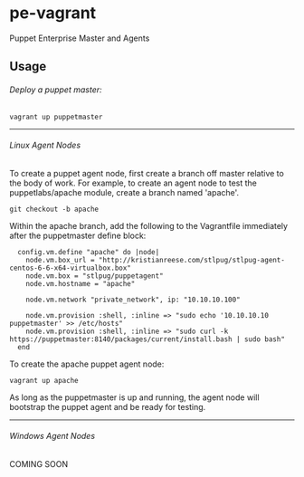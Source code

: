 # pe-vagrant
Puppet Enterprise Master and Agents

## Usage
###### Deploy a puppet master:
```
vagrant up puppetmaster
```

***

###### Linux Agent Nodes
To create a puppet agent node, first create a branch off master relative to the body of work.  For example, to create an agent node to test the puppetlabs/apache module, create a branch named 'apache'.
```
git checkout -b apache
```

Within the apache branch, add the following to the Vagrantfile immediately after the puppetmaster define block:
```
  config.vm.define "apache" do |node|
    node.vm.box_url = "http://kristianreese.com/stlpug/stlpug-agent-centos-6-6-x64-virtualbox.box"
    node.vm.box = "stlpug/puppetagent"
    node.vm.hostname = "apache"
    
    node.vm.network "private_network", ip: "10.10.10.100"
    
    node.vm.provision :shell, :inline => "sudo echo '10.10.10.10  puppetmaster' >> /etc/hosts"
    node.vm.provision :shell, :inline => "sudo curl -k https://puppetmaster:8140/packages/current/install.bash | sudo bash"
  end
```

To create the apache puppet agent node:
```
vagrant up apache
```

As long as the puppetmaster is up and running, the agent node will bootstrap the puppet agent and be ready for testing.

***

###### Windows Agent Nodes
COMING SOON
